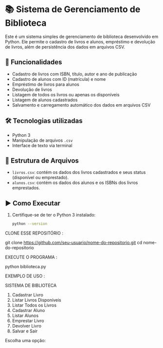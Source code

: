 # 📚 Sistema de Gerenciamento de Biblioteca

Este é um sistema simples de gerenciamento de biblioteca desenvolvido em Python. Ele permite o cadastro de livros e alunos, empréstimo e devolução 
de livros, além de persistência dos dados em arquivos CSV.

## 🚀 Funcionalidades

- Cadastro de livros com ISBN, título, autor e ano de publicação
- Cadastro de alunos com ID (matrícula) e nome
- Empréstimo de livros para alunos
- Devolução de livros
- Listagem de todos os livros ou apenas os disponíveis
- Listagem de alunos cadastrados
- Salvamento e carregamento automático dos dados em arquivos CSV

## 🛠️ Tecnologias utilizadas

- Python 3
- Manipulação de arquivos `.csv`
- Interface de texto via terminal

## 💾 Estrutura de Arquivos

- `livros.csv`: contém os dados dos livros cadastrados e seus status (disponível ou emprestado).
- `alunos.csv`: contém os dados dos alunos e os ISBNs dos livros emprestados.

## ▶️ Como Executar

1. Certifique-se de ter o Python 3 instalado:
   ```bash
   python --version

CLONE ESSE REPOSITÓRIO :

git clone https://github.com/seu-usuario/nome-do-repositorio.git
cd nome-do-repositorio

EXECUTE O PROGRAMA :

python biblioteca.py



 EXEMPLO DE USO : 


  SISTEMA DE BIBLIOTECA

1. Cadastrar Livro
2. Listar Livros Disponíveis
3. Listar Todos os Livros
4. Cadastrar Aluno
5. Listar Alunos
6. Emprestar Livro
7. Devolver Livro
8. Salvar e Sair

Escolha uma opção:


